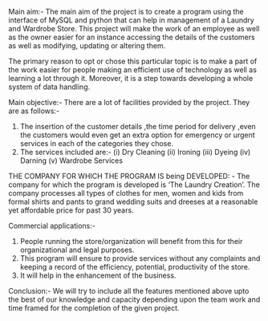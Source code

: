Main aim:-
The main aim of the project is to create a program using the interface of MySQL 
and python that can help in management of a Laundry and Wardrobe Store. This 
project will make the work of an employee as well as the owner easier for an 
instance accessing the details of the customers as well as modifying, updating or 
altering them.

The primary reason to opt or chose this particular topic is to make a part of the work 
easier for people making an efficient use of technology as well as learning a lot 
through it. Moreover, it is a step towards developing a whole system of data
handling. 


Main objective:-
There are a lot of facilities provided by the project. They are as follows:-
1) The insertion of the customer details ,the time period for delivery ,even the 
customers would even get an extra option for emergency or urgent services in each 
of the categories they chose.
2) The services included are:-
(i) Dry Cleaning
(ii) Ironing
(iii) Dyeing 
(iv) Darning
(v) Wardrobe Services


THE COMPANY FOR WHICH THE PROGRAM 
IS being DEVELOPED: -
The company for which the program is developed is ‘The Laundry Creation’. The 
company processes all types of clothes for men, women and kids from formal shirts 
and pants to grand wedding suits and dreeses at a reasonable yet affordable price 
for past 30 years.


Commercial applications:-
1) People running the store/organization will benefit from this for their 
organizational and legal purposes.
2) This program will ensure to provide services without any complaints and keeping 
a record of the efficiency, potential, productivity of the store.
3) It will help in the enhancement of the business.


Conclusion:-
We will try to include all the features mentioned above upto the best of our 
knowledge and capacity depending upon the team work and time framed for the 
completion of the given project.
